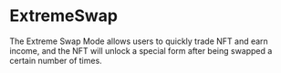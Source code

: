 # ExtremeSwap
The Extreme Swap Mode allows users to quickly trade NFT and earn income, and the NFT will unlock a special form after being swapped a certain number of times.
